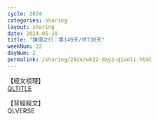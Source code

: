 ```yaml
---
cycle: 2024
categories: sharing
layout: sharing
date: 2024-05-28
title: "謙理之行：第149天/共730天"
weekNum: 22
dayNum: 2
permalink: /sharing/2024/wk22-day2-qianli.html
---
```

【經文梳理】  
[QLTITLE](QLLINK)

【背經經文】  
QLVERSE
